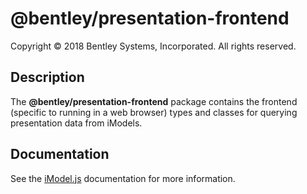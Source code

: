 # @bentley/presentation-frontend

Copyright © 2018 Bentley Systems, Incorporated. All rights reserved.

## Description

The __@bentley/presentation-frontend__ package contains the frontend (specific to running in a
web browser) types and classes for querying presentation data from iModels.

## Documentation

See the [iModel.js](https://www.imodeljs.org) documentation for more information.
